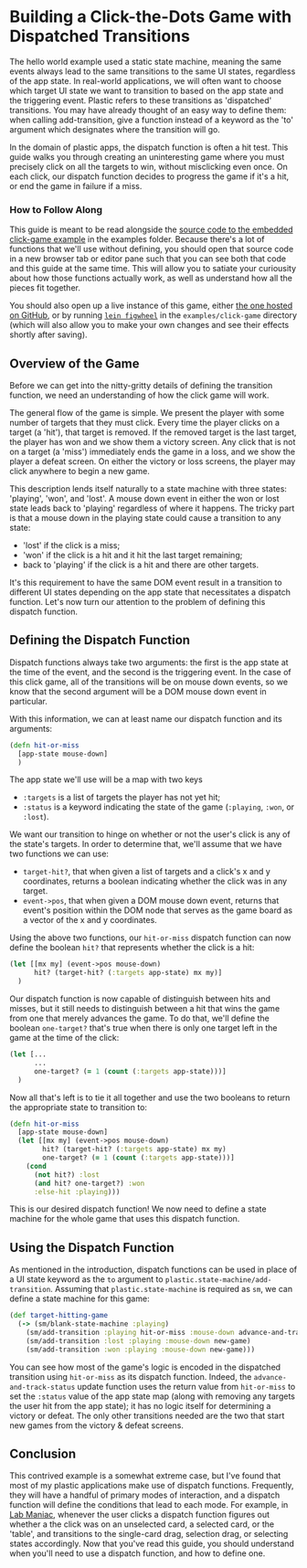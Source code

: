 # Building a Click-the-Dots Game with Dispatched Transitions

The hello world example used a static state machine, meaning the same events always lead to the same transitions to the same UI states, regardless of the app state.
In real-world applications, we will often want to choose which target UI state we want to transition to based on the app state and the triggering event.
Plastic refers to these transitions as 'dispatched' transitions.
You may have already thought of an easy way to define them: when calling add-transition, give a function instead of a keyword as the 'to' argument which designates where the transition will go.

In the domain of plastic apps, the dispatch function is often a hit test.
This guide walks you through creating an uninteresting game where you must precisely click on all the targets to win, without misclicking even once.
On each click, our dispatch function decides to progress the game if it's a hit, or end the game in failure if a miss.

### How to Follow Along

This guide is meant to be read alongside the [source code to the embedded click-game example][click-game-main] in the examples folder.
Because there's a lot of functions that we'll use without defining, you should open that source code in a new browser tab or editor pane such that you can see both that code and this guide at the same time.
This will allow you to satiate your curiousity about how those functions actually work, as well as understand how all the pieces fit together.

You should also open up a live instance of this game, either [the one hosted on GitHub][gh-click-game], or by running [`lein figwheel`][figwheel] in the `examples/click-game` directory (which will also allow you to make your own changes and see their effects shortly after saving).

[click-game-main]: ../examples/click-game/src/cljs/plastic/examples/click_game.cljs
[figwheel]: https://github.com/bhauman/lein-figwheel
[gh-click-game]: TODO

## Overview of the Game

Before we can get into the nitty-gritty details of defining the transition function, we need an understanding of how the click game will work.

The general flow of the game is simple.
We present the player with some number of targets that they must click.
Every time the player clicks on a target (a 'hit'), that target is removed.
If the removed target is the last target, the player has won and we show them a victory screen.
Any click that is not on a target (a 'miss') immediately ends the game in a loss, and we show the player a defeat screen.
On either the victory or loss screens, the player may click anywhere to begin a new game.

This description lends itself naturally to a state machine with three states: 'playing', 'won', and 'lost'.
A mouse down event in either the won or lost state leads back to 'playing' regardless of where it happens.
The tricky part is that a mouse down in the playing state could cause a transition to any state:
  * 'lost' if the click is a miss;
  * 'won' if the click is a hit and it hit the last target remaining;
  * back to 'playing' if the click is a hit and there are other targets.

It's this requirement to have the same DOM event result in a transition to different UI states depending on the app state that necessitates a dispatch function.
Let's now turn our attention to the problem of defining this dispatch function.

## Defining the Dispatch Function

Dispatch functions always take two arguments: the first is the app state at the time of the event, and the second is the triggering event.
In the case of this click game, all of the transitions will be on mouse down events, so we know that the second argument will be a DOM mouse down event in particular.

With this information, we can at least name our dispatch function and its arguments:
```clj
(defn hit-or-miss
  [app-state mouse-down]
  )
```
The app state we'll use will be a map with two keys
  * `:targets` is a list of targets the player has not yet hit;
  * `:status` is a keyword indicating the state of the game (`:playing`, `:won`, or `:lost`).

We want our transition to hinge on whether or not the user's click is any of the state's targets.
In order to determine that, we'll assume that we have two functions we can use:
  * `target-hit?`, that when given a list of targets and a click's x and y coordinates, returns a boolean indicating whether the click was in any target.
  * `event->pos`, that when given a DOM mouse down event, returns that event's position within the DOM node that serves as the game board as a vector of the x and y coordinates.

Using the above two functions, our `hit-or-miss` dispatch function can now define the boolean `hit?` that represents whether the click is a hit:
```clj
(let [[mx my] (event->pos mouse-down)
      hit? (target-hit? (:targets app-state) mx my)]
  )
```

Our dispatch function is now capable of distinguish between hits and misses, but it still needs to distinguish between a hit that wins the game from one that merely advances the game.
To do that, we'll define the boolean `one-target?` that's true when there is only one target left in the game at the time of the click:
```clj
(let [...
      ...
      one-target? (= 1 (count (:targets app-state)))]
  )
```

Now all that's left is to tie it all together and use the two booleans to return the appropriate state to transition to:
```clj
(defn hit-or-miss
  [app-state mouse-down]
  (let [[mx my] (event->pos mouse-down)
        hit? (target-hit? (:targets app-state) mx my)
        one-target? (= 1 (count (:targets app-state)))]
    (cond
      (not hit?) :lost
      (and hit? one-target?) :won
      :else-hit :playing)))
```

This is our desired dispatch function!
We now need to define a state machine for the whole game that uses this dispatch function.

## Using the Dispatch Function

As mentioned in the introduction, dispatch functions can be used in place of a UI state keyword as the `to` argument to `plastic.state-machine/add-transition`.
Assuming that `plastic.state-machine` is required as `sm`, we can define a state machine for this game:
```clj
(def target-hitting-game
  (-> (sm/blank-state-machine :playing)
    (sm/add-transition :playing hit-or-miss :mouse-down advance-and-track-status)
    (sm/add-transition :lost :playing :mouse-down new-game)
    (sm/add-transition :won :playing :mouse-down new-game)))
```
You can see how most of the game's logic is encoded in the dispatched transition using `hit-or-miss` as its dispatch function.
Indeed, the `advance-and-track-status` update function uses the return value from `hit-or-miss` to set the `:status` value of the app state map (along with removing any targets the user hit from the app state); it has no logic itself for determining a victory or defeat.
The only other transitions needed are the two that start new games from the victory & defeat screens.

## Conclusion

This contrived example is a somewhat extreme case, but I've found that most of my plastic applications make use of dispatch functions.
Frequently, they will have a handful of primary modes of interaction, and a dispatch function will define the conditions that lead to each mode.
For example, in [Lab Maniac][lab-maniac], whenever the user clicks a dispatch function figures out whether a the click was on an unselected card, a selected card, or the 'table', and transitions to the single-card drag, selection drag, or selecting states accordingly.
Now that you've read this guide, you should understand when you'll need to use a dispatch function, and how to define one.

[lab-maniac]: http://labmaniac.com
